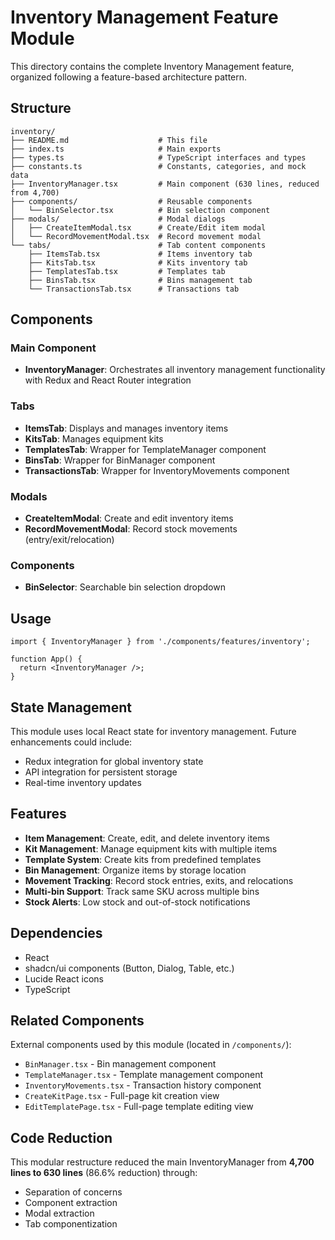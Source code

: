 # Inventory Management Feature Module

This directory contains the complete Inventory Management feature, organized following a feature-based architecture pattern.

## Structure

```
inventory/
├── README.md                    # This file
├── index.ts                     # Main exports
├── types.ts                     # TypeScript interfaces and types
├── constants.ts                 # Constants, categories, and mock data
├── InventoryManager.tsx         # Main component (630 lines, reduced from 4,700)
├── components/                  # Reusable components
│   └── BinSelector.tsx          # Bin selection component
├── modals/                      # Modal dialogs
│   ├── CreateItemModal.tsx      # Create/Edit item modal
│   └── RecordMovementModal.tsx  # Record movement modal
└── tabs/                        # Tab content components
    ├── ItemsTab.tsx             # Items inventory tab
    ├── KitsTab.tsx              # Kits inventory tab
    ├── TemplatesTab.tsx         # Templates tab
    ├── BinsTab.tsx              # Bins management tab
    └── TransactionsTab.tsx      # Transactions tab
```

## Components

### Main Component
- **InventoryManager**: Orchestrates all inventory management functionality with Redux and React Router integration

### Tabs
- **ItemsTab**: Displays and manages inventory items
- **KitsTab**: Manages equipment kits
- **TemplatesTab**: Wrapper for TemplateManager component
- **BinsTab**: Wrapper for BinManager component
- **TransactionsTab**: Wrapper for InventoryMovements component

### Modals
- **CreateItemModal**: Create and edit inventory items
- **RecordMovementModal**: Record stock movements (entry/exit/relocation)

### Components
- **BinSelector**: Searchable bin selection dropdown

## Usage

```tsx
import { InventoryManager } from './components/features/inventory';

function App() {
  return <InventoryManager />;
}
```

## State Management

This module uses local React state for inventory management. Future enhancements could include:
- Redux integration for global inventory state
- API integration for persistent storage
- Real-time inventory updates

## Features

- **Item Management**: Create, edit, and delete inventory items
- **Kit Management**: Manage equipment kits with multiple items
- **Template System**: Create kits from predefined templates
- **Bin Management**: Organize items by storage location
- **Movement Tracking**: Record stock entries, exits, and relocations
- **Multi-bin Support**: Track same SKU across multiple bins
- **Stock Alerts**: Low stock and out-of-stock notifications

## Dependencies

- React
- shadcn/ui components (Button, Dialog, Table, etc.)
- Lucide React icons
- TypeScript

## Related Components

External components used by this module (located in `/components/`):
- `BinManager.tsx` - Bin management component
- `TemplateManager.tsx` - Template management component  
- `InventoryMovements.tsx` - Transaction history component
- `CreateKitPage.tsx` - Full-page kit creation view
- `EditTemplatePage.tsx` - Full-page template editing view

## Code Reduction

This modular restructure reduced the main InventoryManager from **4,700 lines to 630 lines** (86.6% reduction) through:
- Separation of concerns
- Component extraction
- Modal extraction
- Tab componentization
